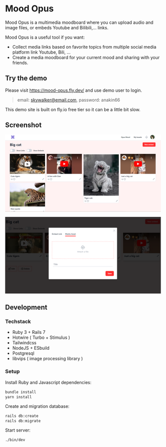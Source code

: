 # Mood Opus

Mood Opus is a multimedia moodboard where you can upload audio and image files, or embeds Youtube and Bilibili,... links.

Mood Opus is a useful tool if you want:

- Collect media links based on favorite topics from multiple social media platform link Youtube, Bili, ...
- Create a media moodboard for your current mood and sharing with your friends.

## Try the demo
Please visit https://mood-opus.fly.dev/ and use demo user to login.  
> email: skywalker@email.com, password: anakin66

This demo site is built on fly.io free tier so it can be a little bit slow.

## Screenshot
![Mood Opus Board](/screenshots/mood_opus_1.png)

![Mood Opus Upload](/screenshots/mood_opus_2.png) 

## Development

### Techstack 
- Ruby 3 + Rails 7
- Hotwire ( Turbo + Stimulus )
- Tailwindcss
- NodeJS + ESbuild
- Postgresql 
- libvips ( image processing library )

### Setup
Install Ruby and Javascript dependencies:
```
bundle install
yarn install
```
Create and migration database: 
```
rails db:create
rails db:migrate
```
Start server:
```
./bin/dev
```
